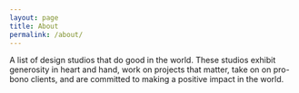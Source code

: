 ```yaml
---
layout: page
title: About
permalink: /about/
---
```


A list of design studios that do good in the world. These studios exhibit generosity in heart and hand, work on projects that matter, take on on pro-bono clients, and are committed to making a positive impact in the world.